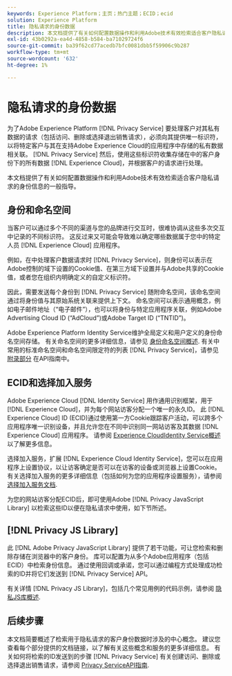 ```yaml
---
keywords: Experience Platform；主页；热门主题；ECID；ecid
solution: Experience Platform
title: 隐私请求的身份数据
description: 本文档提供了有关如何配置数据操作和利用Adobe技术有效检索适合客户隐私请求的身份信息的一般指导。
exl-id: 43b0292a-ea4d-4858-b584-ba71029724f6
source-git-commit: ba39f62cd77acedb7bfc0081dbb5f59906c9b287
workflow-type: tm+mt
source-wordcount: '632'
ht-degree: 1%

---
```


# 隐私请求的身份数据

为了Adobe Experience Platform [!DNL Privacy Service] 要处理客户对其私有数据的请求（包括访问、删除或选择退出销售请求），必须向其提供唯一标识符，以将特定客户与其在支持Adobe Experience Cloud的应用程序中存储的私有数据相关联。 [!DNL Privacy Service] 然后，使用这些标识符收集存储在中的客户身份下的所有数据 [!DNL Experience Cloud]，并根据客户的请求进行处理。

本文档提供了有关如何配置数据操作和利用Adobe技术有效检索适合客户隐私请求的身份信息的一般指导。

## 身份和命名空间

当客户可以通过多个不同的渠道与您的品牌进行交互时，很难协调从这些多次交互中记录的不同标识符。 这反过来又可能会导致难以确定哪些数据属于您中的特定人员 [!DNL Experience Cloud] 应用程序。

例如，在中处理客户数据请求时 [!DNL Privacy Service]，则身份可以表示在Adobe控制的域下设置的Cookie值、在第三方域下设置并与Adobe共享的Cookie值，或者您在组织内明确定义的自定义标识符。

因此，需要发送每个身份到 [!DNL Privacy Service] 随附命名空间，该命名空间通过将身份值与其原始系统关联来提供上下文。 命名空间可以表示通用概念，例如电子邮件地址（“电子邮件”），也可以将身份与特定应用程序关联，例如Adobe Advertising Cloud ID (“AdCloud”)或Adobe Target ID (“TNTID”)。

Adobe Experience Platform Identity Service维护全局定义和用户定义的身份命名空间存储。 有关命名空间的更多详细信息，请参见 [身份命名空间概述](../identity-service/features/namespaces.md). 有关中常用的标准命名空间和命名空间限定符的列表 [!DNL Privacy Service]，请参见 [附录部分](api/appendix.md) 在API指南中。

## ECID和选择加入服务

Adobe Experience Cloud [!DNL Identity Service] 用作通用识别框架，用于 [!DNL Experience Cloud]，并为每个网站访客分配一个唯一的永久ID。 此 [!DNL Experience Cloud] ID (ECID)通过使用第一方Cookie跟踪客户活动，可以跨多个应用程序唯一识别设备，并且允许您在不同中识别同一网站访客及其数据 [!DNL Experience Cloud] 应用程序。 请参阅 [Experience CloudIdentity Service概述](https://experienceleague.adobe.com/docs/id-service/using/intro/overview.html?lang=zh-Hans) 以了解更多信息。

选择加入服务，扩展 [!DNL Experience Cloud Identity Service]，您可以在应用程序上设置协议，以让访客确定是否可以在访客的设备或浏览器上设置Cookie。 有关选择加入服务的更多详细信息（包括如何为您的应用程序设置服务），请参阅 [选择加入服务文档](https://experienceleague.adobe.com/docs/id-service/using/implementation/opt-in-service/optin-overview.html?lang=zh-Hans).

为您的网站访客分配ECID后，即可使用Adobe [!DNL Privacy JavaScript Library] 以检索这些ID以便在隐私请求中使用，如下节所述。

## [!DNL Privacy JS Library]

此 [!DNL Adobe Privacy JavaScript Library] 提供了若干功能，可让您检索和删除存储在浏览器中的客户身份。 库可以配置为从多个Adobe应用程序（包括ECID）中检索身份信息。 通过使用回调或承诺，您可以通过编程方式处理成功检索的ID并将它们发送到 [!DNL Privacy Service] API。

有关详情 [!DNL Privacy JS Library]，包括几个常见用例的代码示例，请参阅 [隐私JS库概述](js-library.md).

## 后续步骤

本文档简要概述了检索用于隐私请求的客户身份数据时涉及的中心概念。 建议您查看每个部分提供的文档链接，以了解有关这些概念和服务的更多详细信息。 有关如何将检索的ID发送到的步骤 [!DNL Privacy Service] 有关创建访问、删除或选择退出销售请求，请参阅 [Privacy ServiceAPI指南](api/overview.md).
